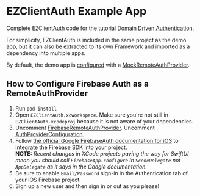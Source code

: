 <h1>EZClientAuth Example App</h1>

Complete EZClientAuth code for the tutorial [Domain Driven Authentication](https://www.justkeepclicking.io/domain-driven-authentication/).

For simplicity, EZClientAuth is included in the same project as the demo app, but it can also be extracted to its own Framework and imported as a dependency into multiple apps.

By default, the demo app is [configured](https://github.com/alo9507/EZClientAuth/blob/master/EZClientAuth/SceneDelegate.swift) with a [MockRemoteAuthProvider](https://github.com/alo9507/EZClientAuth/blob/master/EZClientAuth/EZClientAuth/RemoteAuthProvider/Implementations/MockRemoteAuthProvider.swift).

<h2>How to Configure Firebase Auth as a RemoteAuthProvider</h2>

1. Run `pod install`
2. Open `EZClientAuth.xcworkspace`. Make sure you're not still in `EZClientAuth.xcodeproj` because it is not aware of your dependencies.
3. Uncomment [FirebaseRemoteAuthProvider](https://github.com/alo9507/EZClientAuth/blob/master/EZClientAuth/EZClientAuth/RemoteAuthProvider/Implementations/FirebaseRemoteAuthProvider.swift). Uncomment [AuthProviderConfiguration](https://github.com/alo9507/EZClientAuth/blob/master/EZClientAuth/EZClientAuth/Enums/AuthProviderConfiguration.swift).
4. Follow [the official Google FirebaseAuth documentation for iOS](https://firebase.google.com/docs/auth/ios/start) to integrate the Firebase SDK into your project.</br>
   <b>NOTE:</b> <i>Recent changes in XCode projects paving the way for SwiftUI mean you should call `FirebaseApp.configure` in `SceneDelegate` not `AppDelegate` as it says in the Google documentation.</i>
5. Be sure to enable `Email/Password` sign-in in the Authentication tab of your iOS Firebase project.
6. Sign up a new user and then sign in or out as you please!
